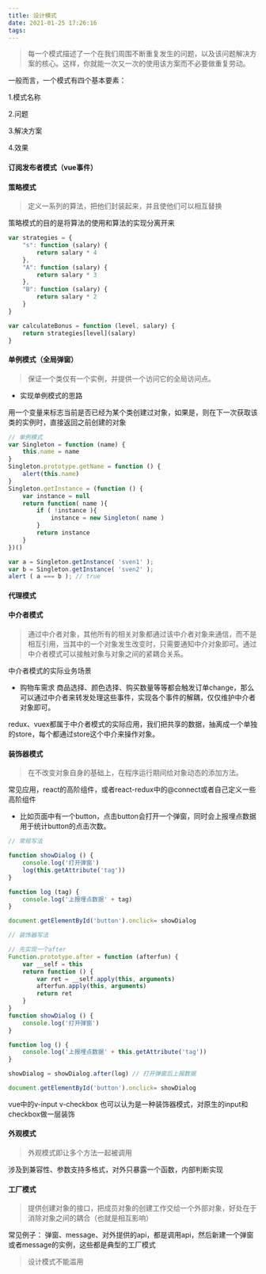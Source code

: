 ```yaml
---
title: 设计模式
date: 2021-01-25 17:26:16
tags:
---
```

> 每一个模式描述了一个在我们周围不断重复发生的问题，以及该问题解决方案的核心。这样，你就能一次又一次的使用该方案而不必要做重复劳动。


一般而言，一个模式有四个基本要素：

1.模式名称

2.问题

3.解决方案

4.效果

#### 订阅发布者模式（vue事件）

#### 策略模式
> 定义一系列的算法，把他们封装起来，并且使他们可以相互替换

策略模式的目的是将算法的使用和算法的实现分离开来


```javascript
var strategies = {
    "s": function (salary) {
        return salary * 4
    },
    "A": function (salary) {
        return salary * 3
    },
    "B": function (salary) {
        return salary * 2
    }
}

var calculateBonus = function (level, salary) {
    return strategies[level](salary)
}
```


#### 单例模式（全局弹窗）
> 保证一个类仅有一个实例，并提供一个访问它的全局访问点。

- 实现单例模式的思路

用一个变量来标志当前是否已经为某个类创建过对象，如果是，则在下一次获取该类的实例时，直接返回之前创建的对象
```javascript
// 单例模式
var Singleton = function (name) {
    this.name = name
}
Singleton.prototype.getName = function () {
    alert(this.name)
}
Singleton.getInstance = (function () {
    var instance = null
    return function( name ){
        if ( !instance ){
            instance = new Singleton( name )
        }
        return instance
    }
})()

var a = Singleton.getInstance( 'sven1' );
var b = Singleton.getInstance( 'sven2' );
alert ( a === b ); // true
```
#### 代理模式

#### 中介者模式
> 通过中介者对象，其他所有的相关对象都通过该中介者对象来通信，而不是相互引用，当其中的一个对象发生改变时，只需要通知中介对象即可。通过中介者模式可以接触对象与对象之间的紧耦合关系。

中介者模式的实际业务场景

- 购物车需求
商品选择、颜色选择、购买数量等等都会触发订单change，那么可以通过中介者来转发处理这些事件，实现各个事件的解耦，仅仅维护中介者对象即可。

redux、vuex都属于中介者模式的实际应用，我们把共享的数据，抽离成一个单独的store，每个都通过store这个中介来操作对象。


#### 装饰器模式
> 在不改变对象自身的基础上，在程序运行期间给对象动态的添加方法。

常见应用，react的高阶组件，或者react-redux中的@connect或者自己定义一些高阶组件

- 比如页面中有一个button，点击button会打开一个弹窗，同时会上报埋点数据用于统计button的点击次数。

```javascript
// 常规写法

function showDialog () {
    console.log('打开弹窗')
    log(this.getAttribute('tag'))
}

function log (tag) {
    console.log('上报埋点数据' + tag)
}

document.getElementById('button').onclick= showDialog

// 装饰器写法

// 先实现一个after
Function.prototype.after = function (afterfun) {
    var __self = this
    return function () {
        var ret = __self.apply(this, arguments)
        afterfun.apply(this, arguments)
        return ret
    }
}
function showDialog () {
    console.log('打开弹窗')
}

function log () {
    console.log('上报埋点数据' + this.getAttribute('tag'))
}

showDialog = showDialog.after(log) // 打开弹窗后上报数据

document.getElementById('button').onclick= showDialog
```
vue中的v-input v-checkbox 也可以认为是一种装饰器模式，对原生的input和checkbox做一层装饰


#### 外观模式
> 外观模式即让多个方法一起被调用

涉及到兼容性、参数支持多格式，对外只暴露一个函数，内部判断实现


#### 工厂模式
> 提供创建对象的接口，把成员对象的创建工作交给一个外部对象，好处在于消除对象之间的耦合（也就是相互影响）

常见例子： 弹窗、message、对外提供的api，都是调用api，然后新建一个弹窗或者message的实例，这些都是典型的工厂模式
> 设计模式不能滥用 